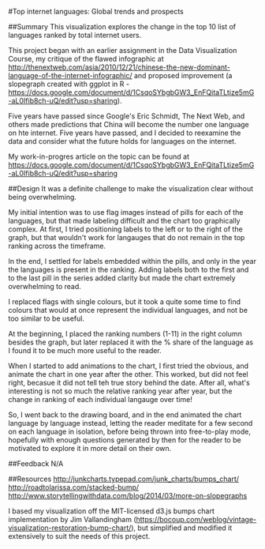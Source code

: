 #Top internet languages: Global trends and prospects

##Summary
This visualization explores the change in the top 10 list of languages ranked by total internet users.

This project began with an earlier assignment in the Data Visualization Course, my critique of the flawed infographic at http://thenextweb.com/asia/2010/12/21/chinese-the-new-dominant-language-of-the-internet-infographic/ and proposed improvement (a slopegraph created with ggplot in R - https://docs.google.com/document/d/1CsqoSYbgbGW3_EnFQitaTLtjze5mG-aL0Ifib8ch-uQ/edit?usp=sharing).

Five years have passed since Google's Eric Schmidt, The Next Web, and others made predictions that China will become the number one language on hte internet. Five years have passed, and I decided to reexamine the data and consider what the future holds for languages on the internet.

My work-in-progres article on the topic can be found at https://docs.google.com/document/d/1CsqoSYbgbGW3_EnFQitaTLtjze5mG-aL0Ifib8ch-uQ/edit?usp=sharing

##Design
It was a definite challenge to make the visualization clear without being overwhelming.

My initial intention was to use flag images instead of pills for each of the languages, but that made labeling difficult and the chart too graphically complex. At first, I tried positioning labels to the left or to the right of the graph, but that wouldn't work for langauges that do not remain in the top ranking across the timeframe.

In the end, I settled for labels embedded within the pills, and only in the year the languages is present in the ranking. Adding labels both to the first and to the last pill in the series added clarity but made the chart extremely overwhelming to read.

I replaced flags with single colours, but it took a quite some time to find colours that would at once represent the individual languages, and not be too similar to be useful.

At the beginning, I placed the ranking numbers (1-11) in the right column besides the graph, but later replaced it with the % share of the language as I found it to be much more useful to the reader.

When I started to add animations to the chart, I first tried the obvious, and animate the chart in one year after the other. This worked, but did not feel right, becasue it did not tell teh true story behind the date. After all, what's interesting is not so much the relative ranking year after year, but the change in ranking of each individual langauge over time!

So, I went back to the drawing board, and in the end animated the chart language by language instead, letting the reader meditate for a few second on each language in isolation, before being thrown into free-to-play mode, hopefully with enough questions generated by then for the reader to be motivated to explore it in more detail on their own.

##Feedback
N/A

##Resources
http://junkcharts.typepad.com/junk_charts/bumps_chart/
http://roadtolarissa.com/stacked-bump/
http://www.storytellingwithdata.com/blog/2014/03/more-on-slopegraphs

I based my visualization off the MIT-licensed d3.js bumps chart implementation by Jim Vallandingham (https://bocoup.com/weblog/vintage-visualization-restoration-bump-chart/), but simplified and modified it extensively to suit the needs of this project.